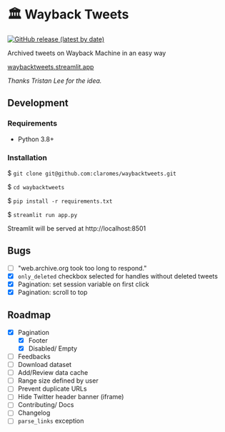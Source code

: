 # 🏛️ Wayback Tweets

[![GitHub release (latest by date)](https://img.shields.io/github/v/release/claromes/waybacktweets)](https://github.com/claromes/waybacktweets/releases)

Archived tweets on Wayback Machine in an easy way

[waybacktweets.streamlit.app](https://waybacktweets.streamlit.app/)

*Thanks Tristan Lee for the idea.*

## Development

### Requirements

- Python 3.8+

### Installation

$ `git clone git@github.com:claromes/waybacktweets.git`

$ `cd waybacktweets`

$ `pip install -r requirements.txt`

$ `streamlit run app.py`

Streamlit will be served at http://localhost:8501

## Bugs

- [ ] "web.archive.org took too long to respond."
- [x] `only_deleted` checkbox selected for handles without deleted tweets
- [x] Pagination: set session variable on first click
- [x] Pagination: scroll to top

## Roadmap

- [x] Pagination
    - [x] Footer
    - [x] Disabled/ Empty
- [ ] Feedbacks
- [ ] Download dataset
- [ ] Add/Review data cache
- [ ] Range size defined by user
- [ ] Prevent duplicate URLs
- [ ] Hide Twitter header banner (iframe)
- [ ] Contributing/ Docs
- [ ] Changelog
- [ ] `parse_links` exception

